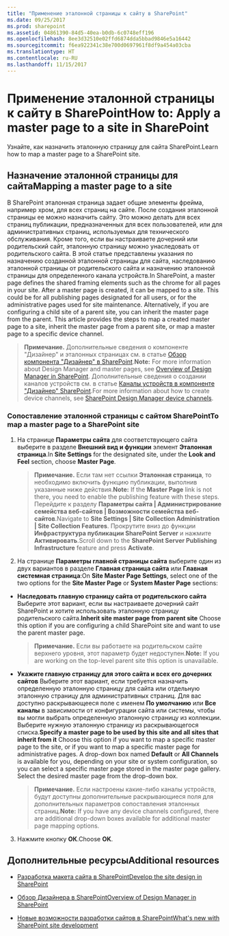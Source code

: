 ```yaml
---
title: "Применение эталонной страницы к сайту в SharePoint"
ms.date: 09/25/2017
ms.prod: sharepoint
ms.assetid: 04861390-84d5-40ea-b0db-6c0748eff196
ms.openlocfilehash: 8ee3d32510e02ffd6874dda5bbad9846e5a16442
ms.sourcegitcommit: f6ea922341c38e700d0697961f8df9a454a03cba
ms.translationtype: HT
ms.contentlocale: ru-RU
ms.lasthandoff: 11/15/2017
---
```

# <a name="apply-a-master-page-to-a-site-in-sharepoint"></a><span data-ttu-id="30c47-102">Применение эталонной страницы к сайту в SharePoint</span><span class="sxs-lookup"><span data-stu-id="30c47-102">How to: Apply a master page to a site in SharePoint</span></span>
<span data-ttu-id="30c47-103">Узнайте, как назначить эталонную страницу для сайта SharePoint.</span><span class="sxs-lookup"><span data-stu-id="30c47-103">Learn how to map a master page to a SharePoint site.</span></span>
## <a name="mapping-a-master-page-to-a-site"></a><span data-ttu-id="30c47-104">Назначение эталонной страницы для сайта</span><span class="sxs-lookup"><span data-stu-id="30c47-104">Mapping a master page to a site</span></span>

<span data-ttu-id="30c47-p101">В SharePoint эталонная страница задает общие элементы фрейма, например хром, для всех страниц на сайте. После создания эталонной страницы ее можно назначить сайту. Это можно делать для всех страниц публикации, предназначенных для всех пользователей, или для административных страниц, используемых для технического обслуживания. Кроме того, если вы настраиваете дочерний или родительский сайт, эталонную страницу можно унаследовать от родительского сайта. В этой статье представлены указания по назначению созданной эталонной страницы для сайта, наследованию эталонной страницы от родительского сайта и назначению эталонной страницы для определенного канала устройств.</span><span class="sxs-lookup"><span data-stu-id="30c47-p101">In SharePoint, a master page defines the shared framing elements such as the chrome for all pages in your site. After a master page is created, it can be mapped to a site. This could be for all publishing pages designated for all users, or for the administrative pages used for site maintenance. Alternatively, if you are configuring a child site of a parent site, you can inherit the master page from the parent. This article provides the steps to map a created master page to a site, inherit the master page from a parent site, or map a master page to a specific device channel.</span></span>
  
    
    

> <span data-ttu-id="30c47-110">**Примечание.** Дополнительные сведения о компоненте "Дизайнер" и эталонных страницах см. в статье [Обзор компонента "Дизайнер" в SharePoint](overview-of-design-manager-in-sharepoint.md).</span><span class="sxs-lookup"><span data-stu-id="30c47-110">**Note:** For more information about Design Manager and master pages, see  [Overview of Design Manager in SharePoint](overview-of-design-manager-in-sharepoint.md).</span></span> <span data-ttu-id="30c47-111">Дополнительные сведения о создании каналов устройств см. в статье [Каналы устройств в компоненте "Дизайнер" SharePoint](sharepoint-design-manager-device-channels.md).</span><span class="sxs-lookup"><span data-stu-id="30c47-111">For more information about how to create device channels, see  [SharePoint Design Manager device channels](sharepoint-design-manager-device-channels.md).</span></span> 
  
    
    


### <a name="to-map-a-master-page-to-a-sharepoint-site"></a><span data-ttu-id="30c47-112">Сопоставление эталонной страницы с сайтом SharePoint</span><span class="sxs-lookup"><span data-stu-id="30c47-112">To map a master page to a SharePoint site</span></span>


1.  <span data-ttu-id="30c47-113">На странице **Параметры сайта** для соответствующего сайта выберите в разделе **Внешний вид и функции** элемент **Эталонная страница**.</span><span class="sxs-lookup"><span data-stu-id="30c47-113">In **Site Settings** for the designated site, under the **Look and Feel** section, choose **Master Page**.</span></span>
    
    > <span data-ttu-id="30c47-114">**Примечание.** Если там нет ссылки **Эталонная страница**, то необходимо включить функцию публикации, выполнив указанные ниже действия.</span><span class="sxs-lookup"><span data-stu-id="30c47-114">**Note:** If the **Master Page** link is not there, you need to enable the publishing feature with these steps.</span></span> <span data-ttu-id="30c47-115">Перейдите к разделу **Параметры сайта | Администрирование семейства веб-сайтов | Возможности семейства веб-сайтов**.</span><span class="sxs-lookup"><span data-stu-id="30c47-115">Navigate to **Site Settings | Site Collection Administration | Site Collection Features**.</span></span> <span data-ttu-id="30c47-116">Прокрутите вниз до функции **Инфраструктура публикации SharePoint Server** и нажмите **Активировать**.</span><span class="sxs-lookup"><span data-stu-id="30c47-116">Scroll down to the **SharePoint Server Publishing Infrastructure** feature and press **Activate**.</span></span> 
2. <span data-ttu-id="30c47-117">На странице **Параметры главной страницы сайта** выберите один из двух вариантов в разделе **Главная страница сайта** или **Главная системная страница**:</span><span class="sxs-lookup"><span data-stu-id="30c47-117">On **Site Master Page Settings**, select one of the two options for the **Site Master Page** or **System Master Page** sections:</span></span>
    
  - <span data-ttu-id="30c47-118">**Наследовать главную страницу сайта от родительского сайта** Выберите этот вариант, если вы настраиваете дочерний сайт SharePoint и хотите использовать эталонную страницу родительского сайта.</span><span class="sxs-lookup"><span data-stu-id="30c47-118">**Inherit site master page from parent site** Choose this option if you are configuring a child SharePoint site and want to use the parent master page.</span></span>
    
    > <span data-ttu-id="30c47-119">**Примечание.** Если вы работаете на родительском сайте верхнего уровня, этот параметр будет недоступен.</span><span class="sxs-lookup"><span data-stu-id="30c47-119">**Note:** If you are working on the top-level parent site this option is unavailable.</span></span> 
  - <span data-ttu-id="30c47-p104">**Укажите главную страницу для этого сайта и всех его дочерних сайтов** Выберите этот вариант, если требуется назначить определенную эталонную страницу для сайта или отдельную эталонную страницу для административных страниц. Для вас доступно раскрывающееся поле с именем **По умолчанию** или **Все каналы** в зависимости от конфигурации сайта или системы, чтобы вы могли выбрать определенную эталонную страницу из коллекции. Выберите нужную эталонную страницу из раскрывающегося списка.</span><span class="sxs-lookup"><span data-stu-id="30c47-p104">**Specify a master page to be used by this site and all sites that inherit from it** Choose this option if you want to map a specific master page to the site, or if you want to map a specific master page for administrative pages. A drop-down box named **Default** or **All Channels** is available for you, depending on your site or system configuration, so you can select a specific master page stored in the master page gallery. Select the desired master page from the drop-down box.</span></span>
    
    > <span data-ttu-id="30c47-123">**Примечание.** Если настроены какие-либо каналы устройств, будут доступны дополнительные раскрывающиеся поля для дополнительных параметров сопоставления эталонных страниц.</span><span class="sxs-lookup"><span data-stu-id="30c47-123">**Note:** If you have any device channels configured, there are additional drop-down boxes available for additional master page mapping options.</span></span> 
3. <span data-ttu-id="30c47-124">Нажмите кнопку **ОК**.</span><span class="sxs-lookup"><span data-stu-id="30c47-124">Choose **OK**.</span></span>
    
  

## <a name="additional-resources"></a><span data-ttu-id="30c47-125">Дополнительные ресурсы</span><span class="sxs-lookup"><span data-stu-id="30c47-125">Additional resources</span></span>
<span data-ttu-id="30c47-126"><a name="bk_addresources"> </a></span><span class="sxs-lookup"><span data-stu-id="30c47-126"><a name="bk_addresources"> </a></span></span>


-  [<span data-ttu-id="30c47-127">Разработка макета сайта в SharePoint</span><span class="sxs-lookup"><span data-stu-id="30c47-127">Develop the site design in SharePoint</span></span>](develop-the-site-design-in-sharepoint.md)
    
  
-  [<span data-ttu-id="30c47-128">Обзор Дизайнера в SharePoint</span><span class="sxs-lookup"><span data-stu-id="30c47-128">Overview of Design Manager in SharePoint</span></span>](overview-of-design-manager-in-sharepoint.md)
    
  
-  [<span data-ttu-id="30c47-129">Новые возможности разработки сайтов в SharePoint</span><span class="sxs-lookup"><span data-stu-id="30c47-129">What's new with SharePoint site development</span></span>](what-s-new-with-sharepoint-site-development.md)
    
  

